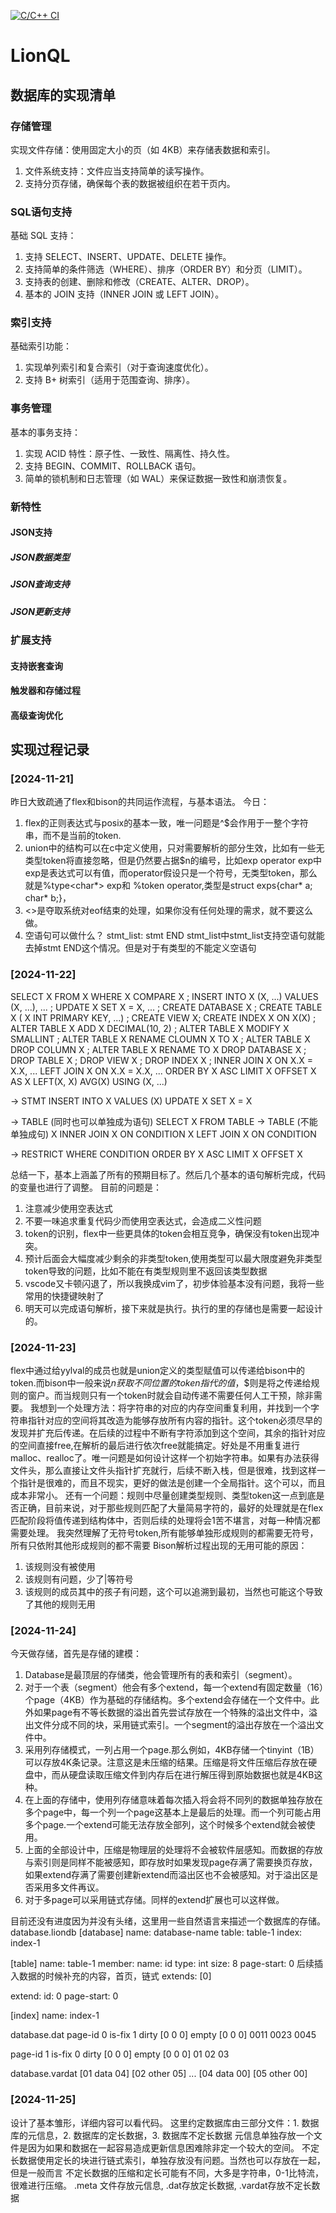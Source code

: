 [![C/C++ CI](https://github.com/Dlinuigh/lionql/actions/workflows/c-cpp.yml/badge.svg)](https://github.com/Dlinuigh/lionql/actions/workflows/c-cpp.yml)
# LionQL

## 数据库的实现清单

### 存储管理

实现文件存储：使用固定大小的页（如 4KB）来存储表数据和索引。

1. 文件系统支持：文件应当支持简单的读写操作。
2. 支持分页存储，确保每个表的数据被组织在若干页内。

### SQL语句支持

基础 SQL 支持：

1. 支持 SELECT、INSERT、UPDATE、DELETE 操作。
2. 支持简单的条件筛选（WHERE）、排序（ORDER BY）和分页（LIMIT）。
3. 支持表的创建、删除和修改（CREATE、ALTER、DROP）。
4. 基本的 JOIN 支持（INNER JOIN 或 LEFT JOIN）。

### 索引支持

基础索引功能：

1. 实现单列索引和复合索引（对于查询速度优化）。
2. 支持 B+ 树索引（适用于范围查询、排序）。

### 事务管理

基本的事务支持：

1. 实现 ACID 特性：原子性、一致性、隔离性、持久性。
2. 支持 BEGIN、COMMIT、ROLLBACK 语句。
3. 简单的锁机制和日志管理（如 WAL）来保证数据一致性和崩溃恢复。

### 新特性

#### JSON支持

##### JSON数据类型

##### JSON查询支持

##### JSON更新支持

### 扩展支持

#### 支持嵌套查询

#### 触发器和存储过程

#### 高级查询优化

## 实现过程记录

### [2024-11-21]

昨日大致疏通了flex和bison的共同运作流程，与基本语法。
今日：

1. flex的正则表达式与posix的基本一致，唯一问题是^$会作用于一整个字符串，而不是当前的token.
2. union中的结构可以在c中定义使用，只对需要解析的部分生效，比如有一些无类型token将直接忽略，但是仍然要占据$n的编号，比如exp operator exp中exp是表达式可以有值，而operator假设只是一个符号，无类型token，那么就是%type<char*> exp和 %token operator,类型是struct exps{char* a; char* b;}，
3. <<EOF>>是夺取系统对eof结束的处理，如果你没有任何处理的需求，就不要这么做。
4. 空语句可以做什么？ stmt_list: stmt END stmt_list中stmt_list支持空语句就能去掉stmt END这个情况。但是对于有类型的不能定义空语句

### [2024-11-22]

SELECT X FROM X WHERE X COMPARE X ;
INSERT INTO X (X, ...) VALUES (X, ...), ... ;
UPDATE X SET X = X, ... ;
CREATE DATABASE X ;
CREATE TABLE X ( X INT PRIMARY KEY, ...) ;
CREATE VIEW X;
CREATE INDEX X ON X(X) ;
ALTER TABLE X ADD X DECIMAL(10, 2) ;
ALTER TABLE X MODIFY X SMALLINT ;
ALTER TABLE X RENAME CLOUMN X TO X ;
ALTER TABLE X DROP COLUMN X ;
ALTER TABLE X RENAME TO X
DROP DATABASE X ;
DROP TABLE X ;
DROP VIEW X ;
DROP INDEX X ;
INNER JOIN X ON X.X = X.X, ...
LEFT JOIN X ON X.X = X.X, ...
ORDER BY X ASC LIMIT X OFFSET X
AS X
LEFT(X, X)
AVG(X)
USING (X, ...)

-> STMT
INSERT INTO X VALUES (X)
UPDATE X SET X = X

-> TABLE (同时也可以单独成为语句)
SELECT X FROM TABLE
-> TABLE (不能单独成句)
X INNER JOIN X ON CONDITION
X LEFT JOIN X ON CONDITION

-> RESTRICT
WHERE CONDITION
ORDER BY X ASC
LIMIT X
OFFSET X

总结一下，基本上涵盖了所有的预期目标了。然后几个基本的语句解析完成，代码的变量也进行了调整。
目前的问题是：
1. 注意减少使用空表达式
2. 不要一味追求重复代码少而使用空表达式，会造成二义性问题
3. token的识别，flex中一些更具体的token会相互竞争，确保没有token出现冲突。
4. 预计后面会大幅度减少剩余的非类型token,使用类型可以最大限度避免非类型token导致的问题，比如不能在有类型规则里不返回该类型数据
5. vscode又卡顿闪退了，所以我换成vim了，初步体验基本没有问题，我将一些常用的快捷键映射了
6. 明天可以完成语句解析，接下来就是执行。执行的里的存储也是需要一起设计的。

### [2024-11-23]

flex中通过给yylval的成员也就是union定义的类型赋值可以传递给bison中的token.而bison中一般来说$n获取不同位置的token指代的值，$$则是将之传递给规则的窗户。而当规则只有一个token时就会自动传递不需要任何人工干预，除非需要。
我想到一个处理方法：将字符串的对应的内存空间重复利用，并找到一个字符串指针对应的空间将其改造为能够存放所有内容的指针。这个token必须尽早的发现并扩充后传递。在后续的过程中不断有字符添加到这个空间，其余的指针对应的空间直接free,在解析的最后进行依次free就能搞定。好处是不用重复进行malloc、realloc了。唯一问题是如何设计这样一个初始字符串。如果有办法获得文件头，那么直接让文件头指针扩充就行，后续不断入栈，但是很难，找到这样一个指针是很难的，而且不现实，更好的做法是创建一个全局指针。这个可以，而且成本非常小。
还有一个问题：规则中尽量创建类型规则、类型token这一点到底是否正确，目前来说，对于那些规则匹配了大量简易字符的，最好的处理就是在flex匹配阶段将值传递到结构体中，否则后续的处理将会1苦不堪言，对每一种情况都需要处理。
我突然理解了无符号token,所有能够单独形成规则的都需要无符号，所有只依附其他形成规则的都不需要
Bison解析过程出现的无用可能的原因：
1. 该规则没有被使用
2. 该规则有问题，少了|等符号
3. 该规则的成员其中的孩子有问题，这个可以追溯到最初，当然也可能这个导致了其他的规则无用

### [2024-11-24]

今天做存储，首先是存储的建模：
1. Database是最顶层的存储类，他会管理所有的表和索引（segment）。
2. 对于一个表（segment）他会有多个extend，每一个extend有固定数量（16）个page（4KB）作为基础的存储结构。多个extend会存储在一个文件中。此外如果page有不等长数据的溢出首先尝试存放在一个特殊的溢出文件中，溢出文件分成不同的块，采用链式索引。一个segment的溢出存放在一个溢出文件中。
3. 采用列存储模式，一列占用一个page.那么例如，4KB存储一个tinyint（1B）可以存放4K条记录。注意这是未压缩的结果。压缩是将文件压缩后存放在硬盘中，而从硬盘读取压缩文件到内存后在进行解压得到原始数据也就是4KB这种。
4. 在上面的存储中，使用列存储意味着每次插入将会将不同列的数据单独存放在多个page中，每一个列一个page这基本上是最后的处理。而一个列可能占用多个page.一个extend可能无法存放全部列，这个时候多个extend就会被使用。
5. 上面的全部设计中，压缩是物理层的处理将不会被软件层感知。而数据的存放与索引则是同样不能被感知，即存放时如果发现page存满了需要换页存放，如果extend存满了需要创建新extend而溢出区也不会被感知。对于溢出区是否采用多文件再议。
6. 对于多page可以采用链式存储。同样的extend扩展也可以这样做。

目前还没有进度因为并没有头绪，这里用一些自然语言来描述一个数据库的存储。
database.liondb
[database]
name: database-name
table: table-1
index: index-1

[table]
name: table-1
member: 
    name: id
    type: int
    size: 8
    page-start: 0 后续插入数据的时候补充的内容，首页，链式
extends: [0]

extend:
    id: 0
    page-start: 0

[index]
name: index-1

database.dat
page-id 0
is-fix 1
dirty [0 0 0]
empty [0 0 0]
0011 0023 0045

page-id 1
is-fix 0
dirty [0 0 0]
empty [0 0 0]
01 02 03

database.vardat
[01 data 04]
[02 other 05]
...
[04 data 00]
[05 other 00]

### [2024-11-25]

设计了基本雏形，详细内容可以看代码。
这里约定数据库由三部分文件：1. 数据库的元信息，2. 数据库的定长数据，3. 数据库不定长数据
元信息单独存放一个文件是因为如果和数据在一起容易造成更新信息困难除非定一个较大的空间。
不定长数据使用定长的块进行链式索引，单独存放没有问题。当然也可以存放在一起，但是一般而言
不定长数据的压缩和定长可能有不同，大多是字符串，0-1比特流，很难进行压缩。
.meta 文件存放元信息, .dat存放定长数据, .vardat存放不定长数据
